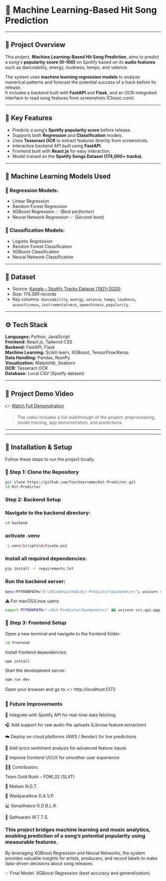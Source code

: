 # 🎵 Machine Learning-Based Hit Song Prediction  

---

## 📖 Project Overview

This project, **Machine Learning-Based Hit Song Prediction**, aims to predict a song's **popularity score (0–100)** on Spotify based on its **audio features** such as danceability, energy, loudness, tempo, and valence.

The system uses **machine learning regression models** to analyze numerical patterns and forecast the potential success of a track before its release.  
It includes a backend built with **FastAPI** and **Flask**, and an OCR-integrated interface to read song features from screenshots (Chosic.com).

---

## 🚀 Key Features

- Predicts a song’s **Spotify popularity score** before release.  
- Supports both **Regression** and **Classification** models.  
- Uses **Tesseract OCR** to extract features directly from screenshots.  
- Interactive backend API built using **FastAPI**.  
- Frontend built with **React.js** for easy interaction.  
- Model trained on the **Spotify Songs Dataset (174,000+ tracks)**.  

---

## 🧠 Machine Learning Models Used

### 🔹 Regression Models:
- Linear Regression  
- Random Forest Regression  
- XGBoost Regression ✅ *(Best performer)*  
- Neural Network Regression ✅ *(Second-best)*  

### 🔹 Classification Models:
- Logistic Regression  
- Random Forest Classification  
- XGBoost Classification  
- Neural Network Classification  

---

## 🧪 Dataset

- Source: [Kaggle – Spotify Tracks Dataset (1921–2020)](https://www.kaggle.com/datasets/zaheenhamidani/ultimate-spotify-tracks-db)
- Size: 174,389 records
- Key columns: `danceability`, `energy`, `valence`, `tempo`, `loudness`, `acousticness`, `instrumentalness`, `speechiness`, `popularity`.

---

## ⚙️ Tech Stack

**Languages:** Python, JavaScript  
**Frontend:** React.js, Tailwind CSS  
**Backend:** FastAPI, Flask  
**Machine Learning:** Scikit-learn, XGBoost, TensorFlow/Keras  
**Data Handling:** Pandas, NumPy  
**Visualization:** Matplotlib, Seaborn  
**OCR:** Tesseract OCR  
**Database:** Local CSV (Spotify dataset)  

---

## 🎥 Project Demo Video
👉 [Watch Full Demonstration](https://drive.google.com/file/d/1aGJWYLTag4wHy5K8-E2J02s6uMjOb-JJ/view?usp=sharing)

> The video includes a full walkthrough of the project: preprocessing, model training, app demonstration, and predictions.

---


---

## 🧰 Installation & Setup

Follow these steps to run the project locally.

### 🔹 Step 1: Clone the Repository

```bash
git clone https://github.com/YourUsername/Hit-Predictor.git
cd Hit-Predictor

```
###  Step 2: Backend Setup

###  Navigate to the backend directory:
```bash
cd backend
```
### activate .venv
```bash
.\.venv\Scripts\Activate.ps1

```
###  Install all required dependencies:
```bash
pip install -r requirements.txt
```

### Run the backend server:
```bash
$env:PYTHONPATH="D:\VSCode\GitHub\Hit-Predictor\backend\src"; uvicorn src.api:app --reload --port 5000
```

⚠️ For macOS/Linux users:
```bash
export PYTHONPATH="~/Hit-Predictor/backend/src" && uvicorn src.api:app --reload --port 5000
```
### 🔹 Step 3: Frontend Setup

Open a new terminal and navigate to the frontend folder:
```bash
cd frontend
```

Install frontend dependencies:
```bash
npm install
```

Start the development server:
```bash
npm run dev
```

Open your browser and go to:
👉 http://localhost:5173



### 🌟 Future Improvements

🔗 Integrate with Spotify API for real-time data fetching

🎧 Add support for raw audio file uploads (Librosa feature extraction)

☁️ Deploy on cloud platforms (AWS / Render) for live predictions

💬 Add lyrics sentiment analysis for advanced feature inputs

🎨 Improve frontend UI/UX for smoother user experience


👨‍💻 Contributors

Team Gold Rush – FDM_02 (SLIIT)

🎤 Malsen N.G.T.

🧠 Waidyarathne D.A.V.P.

💻 Senadheera G.D.B.L.R.

🌸 Sathsarani W.T.T.S.


### This project bridges machine learning and music analytics, enabling prediction of a song’s potential popularity using measurable features.
By leveraging XGBoost Regression and Neural Networks, the system provides valuable insights for artists, producers, and record labels to make data-driven decisions about song releases.

✅ Final Model: XGBoost Regression (best accuracy and generalization)

